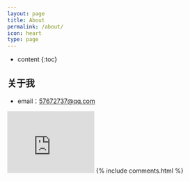 ```yaml
---
layout: page
title: About
permalink: /about/
icon: heart
type: page
---
```


* content
{:toc}

## 关于我
* email：57672737@qq.com

<iframe src="https://githubbadge.appspot.com/gaohaoyang?s=1" style="border: 0;height: 142px;width: 200px;overflow: hidden;" frameBorder="0"></iframe>
{% include comments.html %}

